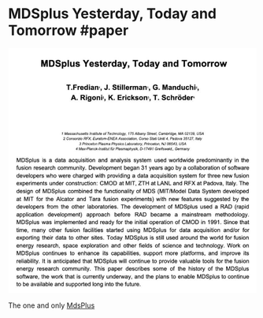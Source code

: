 # MDSplus Yesterday, Today and Tomorrow #paper

![](imgs/mdsplus_yesterday_today_tomorrow.png)

The one and only [MdsPlus](https://www.mdsplus.org/index.php/Introduction)